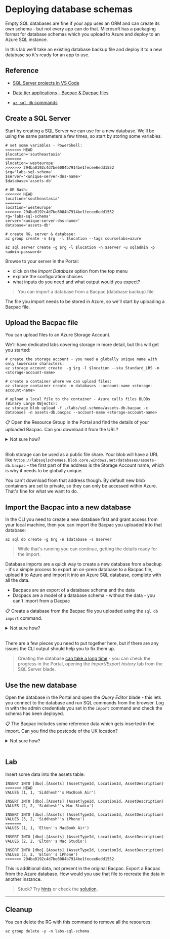 # Deploying database schemas

Empty SQL databases are fine if your app uses an ORM and can create its own schema - but not every app can do that. Microsoft has a packaging format for database schemas which you upload to Azure and deploy to an Azure SQL instance.

In this lab we'll take an existing database backup file and deploy it to a new database so it's ready for an app to use.

## Reference

- [SQL Server projects in VS Code](https://learn.microsoft.com/en-us/sql/azure-data-studio/extensions/sql-database-project-extension?view=sql-server-ver16)

- [Data tier applications - Bacpac & Dacpac files](https://learn.microsoft.com/en-us/sql/relational-databases/data-tier-applications/data-tier-applications?view=sql-server-ver16)

- [`az sql db` commands](https://docs.microsoft.com/en-us/cli/azure/sql/db?view=azure-cli-latest)

## Create a SQL Server 

Start by creating a SQL Server we can use for a new database. We'll be using the same parameters a few times, so start by storing some variables.

```
# set some variables - PowerShell:
<<<<<<< HEAD
$location='southeastasia'
=======
$location='westeurope'
>>>>>>> 294ba0192c4d7be6084b7914be1fecee6edd1552
$rg='labs-sql-schema'
$server='<unique-server-dns-name>'
$database='assets-db'

# OR Bash:
<<<<<<< HEAD
location='southeastasia'
=======
location='westeurope'
>>>>>>> 294ba0192c4d7be6084b7914be1fecee6edd1552
rg='labs-sql-schema'
server='<unique-server-dns-name>'
database='assets-db'

# create RG, server & database:
az group create -n $rg  -l $location --tags courselabs=azure

az sql server create -g $rg -l $location -n $server -u sqladmin -p <admin-password>
```

Browse to your server in the Portal:

- click on the _Import Database_ option from the top menu
- explore the configuration choices
- what inputs do you need and what output would you expect?

> You can import a database from a Bacpac (database backup) file. 

The file you import needs to be stored in Azure, so we'll start by uploading a Bacpac file.

## Upload the Bacpac file

You can upload files to an Azure Storage Account. 

We'll have dedicated labs covering storage in more detail, but this will get you started:

```
# create the storage account - you need a globally unique name with only lowercase characters:
az storage account create  -g $rg -l $location --sku Standard_LRS -n <storage-account-name>

# create a container where we can upload files:
az storage container create -n databases --account-name <storage-account-name>

# upload a local file to the container - Azure calls files BLOBs (Binary Large OBjects):
az storage blob upload -f ./labs/sql-schema/assets-db.bacpac -c databases -n assets-db.bacpac --account-name <storage-account-name>
```

📋 Open the Resource Group in the Portal and find the details of your uploaded Bacpac. Can you download it from the URL?

<details>
  <summary>Not sure how?</summary>

Refresh the Resource Group and you'll see the Storage Account listed. Open that resource:

- under the _Data Storage_ left menu you'll see _Containers_
- open that and you'll see all the blob containers listed
- open the _databases_ container and you'll see the uploaded file
- click the file and you'll see the details - including the URL

</details><br/>

Blob storage can be used as a public file share. Your blob will have a URL like `https://labssqlschemaes.blob.core.windows.net/databases/assets-db.bacpac` - the first part of the address is the Storage Account name, which is why it needs to be globally unique.

You can't download from that address though. By default new blob containers are set to private, so they can only be accessed within Azure. That's fine for what we want to do.

## Import the Bacpac into a new database

In the CLI you need to create a new database first and grant access from your local machine, then you can import the Bacpac you uploaded into that database:

```
az sql db create -g $rg -n $database -s $server
```

> While that's running you can continue, getting the details ready for the import.

Database imports are a quick way to create a new database from a backup - it's a simple process to export an on-prem database to a Bacpac file, upload it to Azure and import it into an Azure SQL database, complete with all the data.

- Bacpacs are an export of a database schema and the data
- Dacpacs are a model of a database schema - without the data - you can't import from a Dacpac

📋 Create a database from the Bacpac file you uploaded using the `sql db import` command.

<details>
  <summary>Not sure how?</summary>

Check the help text:

```
az sql db import --help

# allow access for internal Azure services:
az sql server firewall-rule create -g $rg -s $server -n azure --start-ip-address 0.0.0.0 --end-ip-address 0.0.0.0

# find your public IP address (or browse to https://www.whatsmyip.org)
curl ifconfig.me

az sql server firewall-rule create -g $rg -s $server -n client --start-ip-address <ip-address> --end-ip-address <ip-address> 
```

You need to specify:

- admin credentials for the SQL Server
- URL for the file to import from the Storage Account
- storage account key
- name of the new database and the server to use

You need to get the access key for your blob storage. The help text gives you an example of to get a Shared Access Key (SAS), which is an authentication token to access the file:

```
# generate and print an authentication token:
az storage blob generate-sas  -c databases -n assets-db.bacpac --permissions r --expiry 2030-01-01T00:00:00Z --account-name <storage-account-name>
```

You'll get a key in the output which you can plug into the `import` command:

```
az sql db import -s $server -n $database -g $rg --storage-key-type SharedAccessKey -u sqladmin -p <server-password> --storage-uri <bacpac-url> --storage-key <sas-key>
```

</details><br/>

There are a few pieces you need to put together here, but if there are any issues the CLI output should help you to fix them up.

> Creating the database [can take a long time](https://docs.microsoft.com/en-US/azure/azure-sql/database/database-import-export-hang?view=azuresql) - you can check the progress in the Portal, opening the _Import/Export history_ tab from the SQL Server blade.

## Use the new database

Open the database in the Portal and open the _Query Editor_ blade - this lets you connect to the database and run SQL commands from the browser. Log in with the admin credentials you set in the `import` command and check the schema has been deployed.

📋 The Bacpac includes some reference data which gets inserted in the import. Can you find the postcode of the UK location?

<details>
  <summary>Not sure how?</summary>

The query editor window has an object explorer on the left hand side - you can navigate the schema here and find the table and column names.

Then it's just standard SQL statements you can run inside the editor:

```
SELECT * FROM Locations

SELECT PostalCode FROM Locations WHERE Country='UK'
```

</details><br/>


## Lab

Insert some data into the assets table:

```
INSERT INTO [dbo].[Assets] (AssetTypeId, LocationId, AssetDescription)
<<<<<<< HEAD
VALUES (1, 1, 'Siddhesh''s MacBook Air')

INSERT INTO [dbo].[Assets] (AssetTypeId, LocationId, AssetDescription)
VALUES (2, 2, 'Siddhesh''s Mac Studio')

INSERT INTO [dbo].[Assets] (AssetTypeId, LocationId, AssetDescription)
VALUES (3, 2, 'Siddhesh''s iPhone')
=======
VALUES (1, 1, 'Elton''s MacBook Air')

INSERT INTO [dbo].[Assets] (AssetTypeId, LocationId, AssetDescription)
VALUES (2, 2, 'Elton''s Mac Studio')

INSERT INTO [dbo].[Assets] (AssetTypeId, LocationId, AssetDescription)
VALUES (3, 2, 'Elton''s iPhone')
>>>>>>> 294ba0192c4d7be6084b7914be1fecee6edd1552
```

This is additional data, not present in the original Bacpac. Export a Bacpac from the Azure database. How would you use that file to recreate the data in another instance.

> Stuck? Try [hints](hints.md) or check the [solution](solution.md).

___

## Cleanup

You can delete the RG with this command to remove all the resources:

```
az group delete -y -n labs-sql-schema
```
